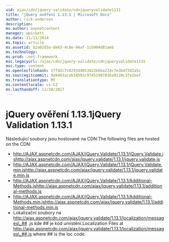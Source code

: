 ```yaml
---
uid: ajax/cdn/jquery-validate/cdnjqueryvalidate1131
title: "jQuery ověření 1.13.1 | Microsoft Docs"
author: rick-anderson
description: 
ms.author: aspnetcontent
manager: wpickett
ms.date: 11/11/2014
ms.topic: article
ms.assetid: b2a62d3a-de63-4c8e-94af-1cb904d81aeb
ms.technology: 
ms.prod: .net-framework
msc.legacyurl: /ajax/cdn/jquery-validate/cdnjqueryvalidate1131
msc.type: content
ms.openlocfilehash: 1ffd2c7c029344053422bbba224c7e3b4f3d2a5c
ms.sourcegitcommit: 9a9483aceb34591c97451997036a9120c3fe2baf
ms.translationtype: MT
ms.contentlocale: cs-CZ
ms.lasthandoff: 11/10/2017
---
```

<a name="jquery-validation-1131"></a><span data-ttu-id="8e098-102">jQuery ověření 1.13.1</span><span class="sxs-lookup"><span data-stu-id="8e098-102">jQuery Validation 1.13.1</span></span>
====================
<span data-ttu-id="8e098-103">Následující soubory jsou hostované na CDN:</span><span class="sxs-lookup"><span data-stu-id="8e098-103">The following files are hosted on the CDN:</span></span>

- <span data-ttu-id="8e098-104">http://AJAX.aspnetcdn.com/AJAX/jQuery.Validate/1.13.1/jQuery.Validate.js</span><span class="sxs-lookup"><span data-stu-id="8e098-104">http://ajax.aspnetcdn.com/ajax/jquery.validate/1.13.1/jquery.validate.js</span></span>
- <span data-ttu-id="8e098-105">http://AJAX.aspnetcdn.com/AJAX/jQuery.Validate/1.13.1/jQuery.Validate.min.js</span><span class="sxs-lookup"><span data-stu-id="8e098-105">http://ajax.aspnetcdn.com/ajax/jquery.validate/1.13.1/jquery.validate.min.js</span></span>
- <span data-ttu-id="8e098-106">http://AJAX.aspnetcdn.com/AJAX/jQuery.Validate/1.13.1/Additional-Methods.js</span><span class="sxs-lookup"><span data-stu-id="8e098-106">http://ajax.aspnetcdn.com/ajax/jquery.validate/1.13.1/additional-methods.js</span></span>
- <span data-ttu-id="8e098-107">http://AJAX.aspnetcdn.com/AJAX/jQuery.Validate/1.13.1/Additional-Methods.min.js</span><span class="sxs-lookup"><span data-stu-id="8e098-107">http://ajax.aspnetcdn.com/ajax/jquery.validate/1.13.1/additional-methods.min.js</span></span>
- <span data-ttu-id="8e098-108">Lokalizační soubory na http://ajax.aspnetcdn.com/ajax/jquery.validate/1.13.1/localization/messages\_## .js kde ## je kód umístění.</span><span class="sxs-lookup"><span data-stu-id="8e098-108">Localization Files at http://ajax.aspnetcdn.com/ajax/jquery.validate/1.13.1/localization/messages\_##.js where ## is the loc code.</span></span>

